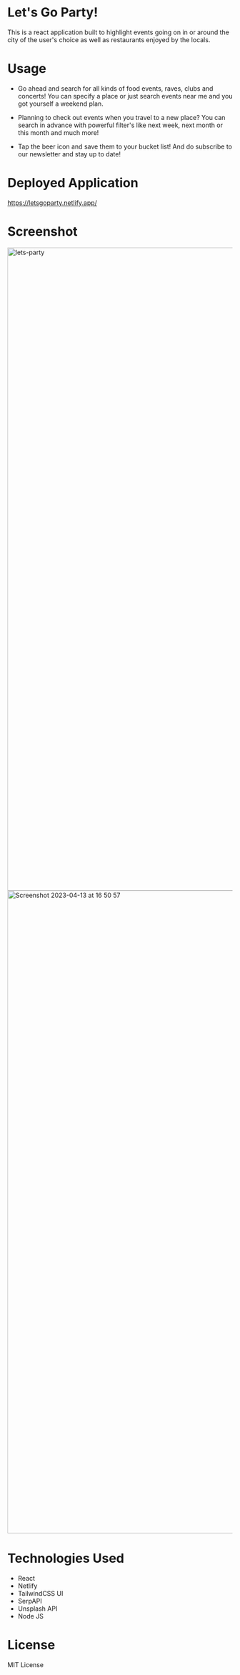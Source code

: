 # Let's Go Party!

This is a react application built to highlight events going on in or around the city of the user's choice as well as restaurants enjoyed by the locals. 


# Usage

- Go ahead and search for all kinds of food events, raves, clubs and concerts! You can specify a place or just search events near me and you got yourself a weekend plan. 

- Planning to check out events when you travel to a new place? You can search in advance with powerful filter's like next week, next month or this month and much more! 

- Tap the beer icon and save them to your bucket list! And do subscribe to our newsletter and stay up to date!

# Deployed Application

https://letsgoparty.netlify.app/


# Screenshot


<img width="1440" alt="lets-party" src="https://user-images.githubusercontent.com/85549330/231743321-8669e06e-9dc8-4747-af9b-858dc2364cb6.png">

<img width="1440" alt="Screenshot 2023-04-13 at 16 50 57" src="https://user-images.githubusercontent.com/85549330/231743457-6fb88e77-ca86-4de8-9589-b5180459b1ad.png">




# Technologies Used
- React
- Netlify
- TailwindCSS UI
- SerpAPI
- Unsplash API
- Node JS


# License
MIT License

